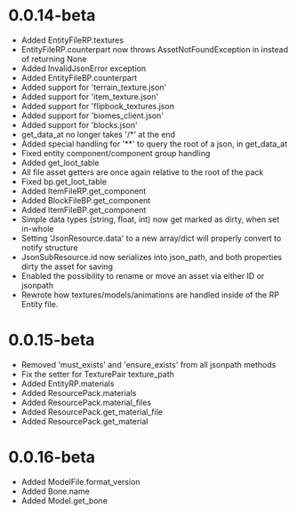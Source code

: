 # 0.0.14-beta
 - Added EntityFileRP.textures
 - EntityFileRP.counterpart now throws AssetNotFoundException in instead of returning None
 - Added InvalidJsonError exception
 - Added EntityFileBP.counterpart
 - Added support for 'terrain_texture.json'
 - Added support for 'item_texture.json'
 - Added support for 'flipbook_textures.json
 - Added support for 'biomes_client.json'
 - Added support for 'blocks.json'
 - get_data_at no longer takes '/*' at the end
 - Added special handling for '**' to query the root of a json, in get_data_at
 - Fixed entity component/component group handling
 - Added get_loot_table
 - All file asset getters are once again relative to the root of the pack
 - Fixed bp.get_loot_table
 - Added ItemFileRP.get_component
 - Added BlockFileBP.get_component
 - Added ItemFileBP.get_component
 - Simple data types (string, float, int) now get marked as dirty, when set in-whole
 - Setting 'JsonResource.data' to a new array/dict will properly convert to notify structure
 - JsonSubResource.id now serializes into json_path, and both properties dirty the asset for saving
 - Enabled the possibility to rename or move an asset via either ID or jsonpath
 - Rewrote how textures/models/animations are handled inside of the RP Entity file.

# 0.0.15-beta
 - Removed 'must_exists' and 'ensure_exists' from all jsonpath methods
 - Fix the setter for TexturePair texture_path
 - Added EntityRP.materials
 - Added ResourcePack.materials
 - Added ResourcePack.material_files
 - Added ResourcePack.get_material_file
 - Added ResourcePack.get_material

# 0.0.16-beta
 - Added ModelFile.format_version
 - Added Bone.name
 - Added Model.get_bone